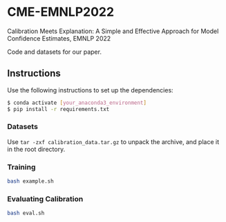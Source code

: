 # CME-EMNLP2022
Calibration Meets Explanation: A Simple and Effective Approach for Model Confidence Estimates, EMNLP 2022

Code and datasets for our paper. 


## Instructions

Use the following instructions to set up the dependencies:

```bash
$ conda activate [your_anaconda3_environment]
$ pip install -r requirements.txt
```

### Datasets

Use `tar -zxf calibration_data.tar.gz` to unpack the archive, and place it in the root directory.

### Training
```bash
bash example.sh
```


### Evaluating Calibration


```bash
bash eval.sh
```

